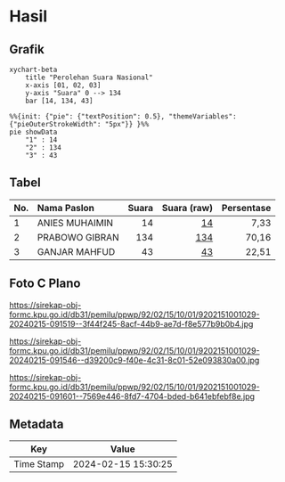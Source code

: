 # Hasil

## Grafik

```mermaid
xychart-beta
    title "Perolehan Suara Nasional"
    x-axis [01, 02, 03]
    y-axis "Suara" 0 --> 134
    bar [14, 134, 43]
```

```mermaid
%%{init: {"pie": {"textPosition": 0.5}, "themeVariables": {"pieOuterStrokeWidth": "5px"}} }%%
pie showData
    "1" : 14
    "2" : 134
    "3" : 43
```

## Tabel

| No. | Nama Paslon    | Suara | Suara (raw) | Persentase |
|:--- |:-------------- | -----:| -----------:| ----------:|
| 1   | ANIES MUHAIMIN | 14    | [14][p-1]   | 7,33       |
| 2   | PRABOWO GIBRAN | 134   | [134][p-2]  | 70,16      |
| 3   | GANJAR MAHFUD  | 43    | [43][p-3]   | 22,51      |


[p-1]: https://github.com/gigit-pemilu/pemilu-2024/blob/main/pilpres/hitung-suara/sub/92-papua-barat/sub/02-manokwari/sub/15-manokwari-selatan/sub/1001-sowi/sub/029-tps/sub/paslon-1.txt
[p-2]: https://github.com/gigit-pemilu/pemilu-2024/blob/main/pilpres/hitung-suara/sub/92-papua-barat/sub/02-manokwari/sub/15-manokwari-selatan/sub/1001-sowi/sub/029-tps/sub/paslon-2.txt
[p-3]: https://github.com/gigit-pemilu/pemilu-2024/blob/main/pilpres/hitung-suara/sub/92-papua-barat/sub/02-manokwari/sub/15-manokwari-selatan/sub/1001-sowi/sub/029-tps/sub/paslon-3.txt

## Foto C Plano

https://sirekap-obj-formc.kpu.go.id/db31/pemilu/ppwp/92/02/15/10/01/9202151001029-20240215-091519--3f44f245-8acf-44b9-ae7d-f8e577b9b0b4.jpg

https://sirekap-obj-formc.kpu.go.id/db31/pemilu/ppwp/92/02/15/10/01/9202151001029-20240215-091546--d39200c9-f40e-4c31-8c01-52e093830a00.jpg

https://sirekap-obj-formc.kpu.go.id/db31/pemilu/ppwp/92/02/15/10/01/9202151001029-20240215-091601--7569e446-8fd7-4704-bded-b641ebfebf8e.jpg


## Metadata

| Key        | Value               |
| ---------- | ------------------- |
| Time Stamp | 2024-02-15 15:30:25 |



